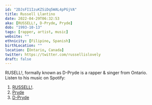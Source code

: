 ```yaml
---
id: "2DJsFI1IzuKZSiDq5WAL4pPGjVA"
title: Russell Llantino
date: 2022-04-29T06:32:53
aka: [RUSSELL!, D-Pryde, Pryde]
dob: "1993-10-13"
tags: [rapper, artist, music]
website: ""
ethnicity: [Filipino, Spanish]
birthLocation: ""
location: [Ontario, Canada]
twitter: https://twitter.com/russellislovely
draft: false
---
```


RUSELL!, formally known as D-Pryde is a rapper & singer from Ontario. Listen to
his music on Spotify:

1. [RUSSELL!](https://open.spotify.com/artist/1cEcF3RdBDSBjhF5Udcmdb).
2. [Pryde](https://open.spotify.com/artist/2jXkmOvMSrdTP5wmWjezVo?si=H31vfff_RLu153k9mAw22w)
3. [D-Pryde](https://open.spotify.com/artist/6IIV6llD55sJRQNfezyFwq?si=8mEM-T5FQEefqAaVLiSYag)
